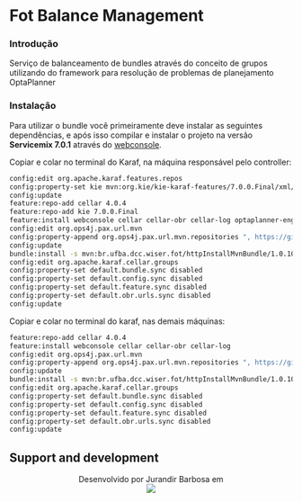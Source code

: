 # Fot Balance Management

### Introdução

Serviço de balanceamento de bundles através do conceito de grupos utilizando do framework para resolução
de problemas de planejamento OptaPlanner

### Instalação

Para utilizar o bundle você primeiramente deve instalar as seguintes dependências, e após isso
compilar e instalar o projeto na versão **Servicemix 7.0.1** através do [webconsole](http://localhost:8181/system/console).

Copiar e colar no terminal do Karaf, na máquina responsável pelo controller:

```sh
config:edit org.apache.karaf.features.repos
config:property-set kie mvn:org.kie/kie-karaf-features/7.0.0.Final/xml/features
config:update
feature:repo-add cellar 4.0.4
feature:repo-add kie 7.0.0.Final
feature:install webconsole cellar cellar-obr cellar-log optaplanner-engine
config:edit org.ops4j.pax.url.mvn 
config:property-append org.ops4j.pax.url.mvn.repositories ", https://github.com/WiserUFBA/wiser-mvn-repo/raw/master/releases@id=wiser"
config:update
bundle:install -s mvn:br.ufba.dcc.wiser.fot/httpInstallMvnBundle/1.0.10
config:edit org.apache.karaf.cellar.groups
config:property-set default.bundle.sync disabled
config:property-set default.config.sync disabled
config:property-set default.feature.sync disabled
config:property-set default.obr.urls.sync disabled
config:update
```

Copiar e colar no terminal do karaf, nas demais máquinas:

```sh
feature:repo-add cellar 4.0.4
feature:install webconsole cellar cellar-obr cellar-log
config:edit org.ops4j.pax.url.mvn 
config:property-append org.ops4j.pax.url.mvn.repositories ", https://github.com/WiserUFBA/wiser-mvn-repo/raw/master/releases@id=wiser"
config:update
bundle:install -s mvn:br.ufba.dcc.wiser.fot/httpInstallMvnBundle/1.0.10
config:edit org.apache.karaf.cellar.groups
config:property-set default.bundle.sync disabled
config:property-set default.config.sync disabled
config:property-set default.feature.sync disabled
config:property-set default.obr.urls.sync disabled
config:update
```

## Support and development

<p align="center">
	Desenvolvido por Jurandir Barbosa <jurandirbarbosa@ifba.edu.br> em </br>
  <img src="https://wiki.dcc.ufba.br/pub/SmartUFBA/ProjectLogo/wiserufbalogo.jpg"/>
</p>
